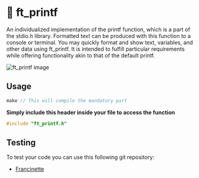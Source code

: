 # 💬 ft_printf

An individualized implementation of the printf function, which is a part of the stdio.h library. Formatted text can be produced with this function to a console or terminal. You may quickly format and show text, variables, and other data using ft_printf. It is intended to fulfill particular requirements while offering functionality akin to that of the default printf.

![ft_printf image](https://i.ibb.co/TmMthzR/Frame-1.jpg)

## Usage
```c
make // This will compile the mandatory part
```

**Simply include this header inside your file to access the function**
```c
#include "ft_printf.h"
```

## Testing
To test your code you can use this following git repository:
 * [Francinette](https://github.com/xicodomingues/francinette)
